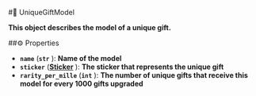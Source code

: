 #🔮 UniqueGiftModel

**This object describes the model of a unique gift.**

##⚙️ Properties

- **`name`** (**`str`** ): **Name of the model**
- **`sticker`** (**[Sticker](Sticker.md)** ): **The sticker that represents the unique gift**
- **`rarity_per_mille`** (**`int`** ): **The number of unique gifts that receive this model for every 1000 gifts upgraded**
